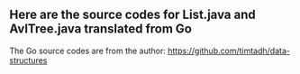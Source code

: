 Here are the source codes for List.java and AvlTree.java translated from Go
---
The Go source codes are from the author: https://github.com/timtadh/data-structures
